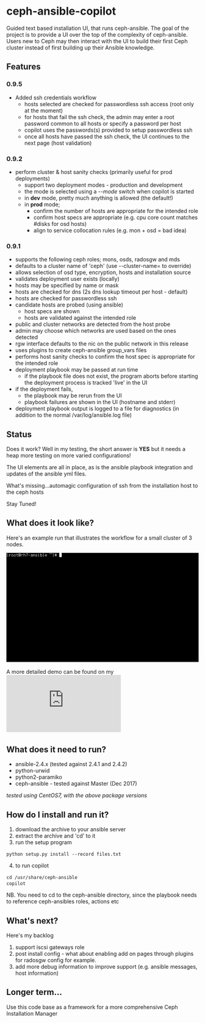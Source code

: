 # ceph-ansible-copilot
Guided text based installation UI, that runs ceph-ansible. The goal of the project is to provide a UI over the top of the complexity of ceph-ansible. Users new to Ceph may then interact with the UI to build their first Ceph cluster instead of first building up their Ansible knowledge.  

## Features  

### 0.9.5  
- Added ssh credentials workflow  
  - hosts selected are checked for passwordless ssh access (root only at the moment)  
  - for hosts that fail the ssh check, the admin may enter a root password common to all hosts or specify a password per host  
  - copilot uses the passwords(s) provided to setup passwordless ssh  
  - once all hosts have passed the ssh check, the UI continues to the next page (host validation)  

### 0.9.2
- perform cluster & host sanity checks (primarily useful for prod deployments)  
  - support two deployment modes - production and development  
  - the mode is selected using a *--mode* switch when copilot is started   
  - in **dev** mode, pretty much anything is allowed (the default!)   
  - in **prod** mode;  
    - confirm the number of hosts are appropriate for the intended role  
    - confirm host specs are appropriate (e.g. cpu core count matches #disks for osd hosts)  
    - align to service collocation rules (e.g. mon + osd = bad idea)   

### 0.9.1
- supports the following ceph roles; mons, osds, radosgw and mds
- defaults to a cluster name of 'ceph' (use --cluster-name=<wah> to override)
- allows selection of osd type, encryption, hosts and installation source
- validates deployment user exists (locally)
- hosts may be specified by name or mask
- hosts are checked for dns (2s dns lookup timeout per host - default)
- hosts are checked for passwordless ssh
- candidate hosts are probed (using ansible)
  - host specs are shown
  - hosts are validated against the intended role
- public and cluster networks are detected from the host probe
- admin may choose which networks are used based on the ones detected  
- rgw interface defaults to the nic on the public network in this release  
- uses plugins to create ceph-ansible group_vars files
- performs host sanity checks to confirm the host spec is appropriate for the intended role  
- deployment playbook may be passed at run time
  - if the playbook file does not exist, the program aborts before starting
the deployment process is tracked 'live' in the UI
- if the deployment fails,
  - the playbook may be rerun from the UI
  - playbook failures are shown in the UI (hostname and stderr)
- deployment playbook output is logged to a file for diagnostics (in addition
to the normal /var/log/ansible.log file)  


## Status
Does it work? Well in my testing, the short answer is **YES** but it needs a heap more testing on more varied configurations!

The UI elements are all in place, as is the ansible playbook integration and updates of the ansible yml files.  

What's missing...automagic configuration of ssh from the installation host to the ceph hosts  

Stay Tuned!

## What does it look like?
Here's an example run that illustrates the workflow for a small cluster of 3 nodes.  
  
![copilot in action](copilot.gif)

A more detailed demo can be found on my ![blog](http://opensource-storage.blogspot.co.nz/2017/12/want-to-install-ceph-but-afraid-of.html)    
  
## What does it need to run?
- ansible-2.4.x (tested against 2.4.1 and 2.4.2)  
- python-urwid  
- python2-paramiko  
- ceph-ansible - tested against Master (Dec 2017)    

*tested using CentOS7, with the above package versions*

## How do I install and run it?
1. download the archive to your ansible server  
2. extract the archive and 'cd' to it  
3. run the setup program  
```
python setup.py install --record files.txt  
```  
4. to run copilot
```
cd /usr/share/ceph-ansible  
copilot
``` 
NB. You need to cd to the ceph-ansible directory, since the playbook needs to reference ceph-ansibles roles, actions etc  

## What's next?  
Here's my backlog  
1. support iscsi gateways role  
2. post install config - what about enabling add on pages through plugins for radosgw config for example.   
3. add more debug information to improve support (e.g. ansible messages, host information)  

## Longer term...  
Use this code base as a framework for a more comprehensive Ceph Installation Manager  
